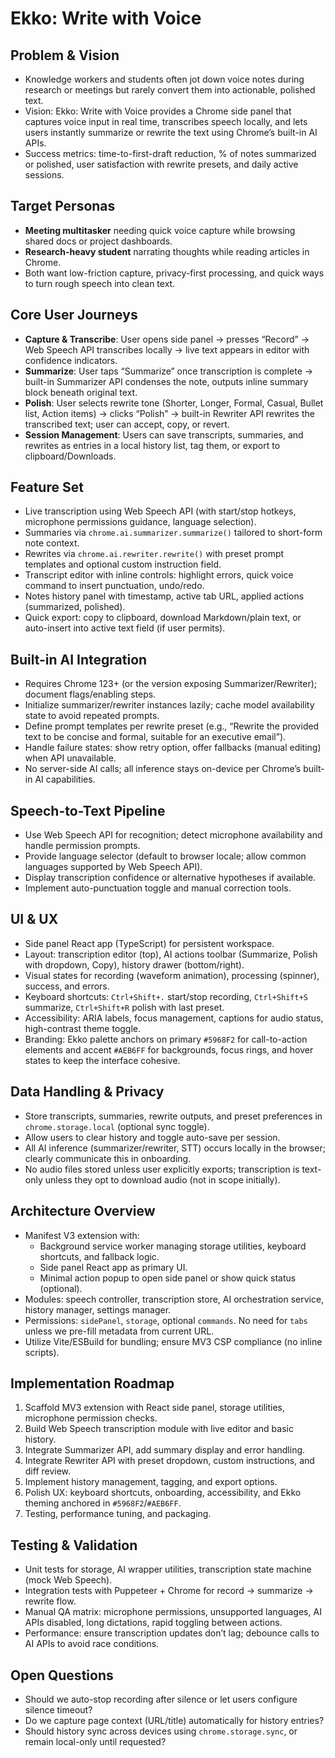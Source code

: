 # Ekko: Write with Voice

## Problem & Vision
- Knowledge workers and students often jot down voice notes during research or meetings but rarely convert them into actionable, polished text.
- Vision: Ekko: Write with Voice provides a Chrome side panel that captures voice input in real time, transcribes speech locally, and lets users instantly summarize or rewrite the text using Chrome’s built-in AI APIs.
- Success metrics: time-to-first-draft reduction, % of notes summarized or polished, user satisfaction with rewrite presets, and daily active sessions.

## Target Personas
- **Meeting multitasker** needing quick voice capture while browsing shared docs or project dashboards.
- **Research-heavy student** narrating thoughts while reading articles in Chrome.
- Both want low-friction capture, privacy-first processing, and quick ways to turn rough speech into clean text.

## Core User Journeys
- **Capture & Transcribe**: User opens side panel → presses “Record” → Web Speech API transcribes locally → live text appears in editor with confidence indicators.
- **Summarize**: User taps “Summarize” once transcription is complete → built-in Summarizer API condenses the note, outputs inline summary block beneath original text.
- **Polish**: User selects rewrite tone (Shorter, Longer, Formal, Casual, Bullet list, Action items) → clicks “Polish” → built-in Rewriter API rewrites the transcribed text; user can accept, copy, or revert.
- **Session Management**: Users can save transcripts, summaries, and rewrites as entries in a local history list, tag them, or export to clipboard/Downloads.

## Feature Set
- Live transcription using Web Speech API (with start/stop hotkeys, microphone permissions guidance, language selection).
- Summaries via `chrome.ai.summarizer.summarize()` tailored to short-form note context.
- Rewrites via `chrome.ai.rewriter.rewrite()` with preset prompt templates and optional custom instruction field.
- Transcript editor with inline controls: highlight errors, quick voice command to insert punctuation, undo/redo.
- Notes history panel with timestamp, active tab URL, applied actions (summarized, polished).
- Quick export: copy to clipboard, download Markdown/plain text, or auto-insert into active text field (if user permits).

## Built-in AI Integration
- Requires Chrome 123+ (or the version exposing Summarizer/Rewriter); document flags/enabling steps.
- Initialize summarizer/rewriter instances lazily; cache model availability state to avoid repeated prompts.
- Define prompt templates per rewrite preset (e.g., “Rewrite the provided text to be concise and formal, suitable for an executive email”).
- Handle failure states: show retry option, offer fallbacks (manual editing) when API unavailable.
- No server-side AI calls; all inference stays on-device per Chrome’s built-in AI capabilities.

## Speech-to-Text Pipeline
- Use Web Speech API for recognition; detect microphone availability and handle permission prompts.
- Provide language selector (default to browser locale; allow common languages supported by Web Speech API).
- Display transcription confidence or alternative hypotheses if available.
- Implement auto-punctuation toggle and manual correction tools.

## UI & UX
- Side panel React app (TypeScript) for persistent workspace.
- Layout: transcription editor (top), AI actions toolbar (Summarize, Polish with dropdown, Copy), history drawer (bottom/right).
- Visual states for recording (waveform animation), processing (spinner), success, and errors.
- Keyboard shortcuts: `Ctrl+Shift+.` start/stop recording, `Ctrl+Shift+S` summarize, `Ctrl+Shift+R` polish with last preset.
- Accessibility: ARIA labels, focus management, captions for audio status, high-contrast theme toggle.
- Branding: Ekko palette anchors on primary `#5968F2` for call-to-action elements and accent `#AEB6FF` for backgrounds, focus rings, and hover states to keep the interface cohesive.

## Data Handling & Privacy
- Store transcripts, summaries, rewrite outputs, and preset preferences in `chrome.storage.local` (optional sync toggle).
- Allow users to clear history and toggle auto-save per session.
- All AI inference (summarizer/rewriter, STT) occurs locally in the browser; clearly communicate this in onboarding.
- No audio files stored unless user explicitly exports; transcription is text-only unless they opt to download audio (not in scope initially).

## Architecture Overview
- Manifest V3 extension with:
  - Background service worker managing storage utilities, keyboard shortcuts, and fallback logic.
  - Side panel React app as primary UI.
  - Minimal action popup to open side panel or show quick status (optional).
- Modules: speech controller, transcription store, AI orchestration service, history manager, settings manager.
- Permissions: `sidePanel`, `storage`, optional `commands`. No need for `tabs` unless we pre-fill metadata from current URL.
- Utilize Vite/ESBuild for bundling; ensure MV3 CSP compliance (no inline scripts).

## Implementation Roadmap
1. Scaffold MV3 extension with React side panel, storage utilities, microphone permission checks.
2. Build Web Speech transcription module with live editor and basic history.
3. Integrate Summarizer API, add summary display and error handling.
4. Integrate Rewriter API with preset dropdown, custom instructions, and diff review.
5. Implement history management, tagging, and export options.
6. Polish UX: keyboard shortcuts, onboarding, accessibility, and Ekko theming anchored in `#5968F2`/`#AEB6FF`.
7. Testing, performance tuning, and packaging.

## Testing & Validation
- Unit tests for storage, AI wrapper utilities, transcription state machine (mock Web Speech).
- Integration tests with Puppeteer + Chrome for record → summarize → rewrite flow.
- Manual QA matrix: microphone permissions, unsupported languages, AI APIs disabled, long dictations, rapid toggling between actions.
- Performance: ensure transcription updates don’t lag; debounce calls to AI APIs to avoid race conditions.

## Open Questions
- Should we auto-stop recording after silence or let users configure silence timeout?
- Do we capture page context (URL/title) automatically for history entries?
- Should history sync across devices using `chrome.storage.sync`, or remain local-only until requested?
